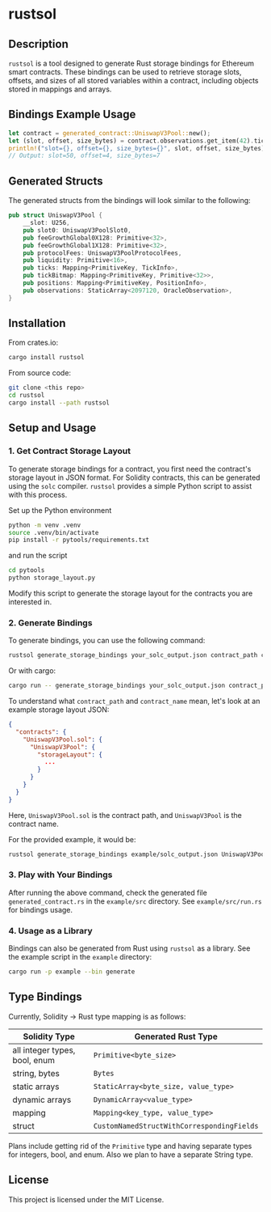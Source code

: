 # rustsol

## Description

`rustsol` is a tool designed to generate Rust storage bindings for Ethereum smart contracts.
These bindings can be used to retrieve storage slots, offsets, and sizes of all stored variables within a contract,
including objects stored in mappings and arrays.

## Bindings Example Usage

```rust
let contract = generated_contract::UniswapV3Pool::new();
let (slot, offset, size_bytes) = contract.observations.get_item(42).tickCumulative.position();
println!("slot={}, offset={}, size_bytes={}", slot, offset, size_bytes);
// Output: slot=50, offset=4, size_bytes=7
```

## Generated Structs

The generated structs from the bindings will look similar to the following:

```rust
pub struct UniswapV3Pool {
    __slot: U256,
    pub slot0: UniswapV3PoolSlot0,
    pub feeGrowthGlobal0X128: Primitive<32>,
    pub feeGrowthGlobal1X128: Primitive<32>,
    pub protocolFees: UniswapV3PoolProtocolFees,
    pub liquidity: Primitive<16>,
    pub ticks: Mapping<PrimitiveKey, TickInfo>,
    pub tickBitmap: Mapping<PrimitiveKey, Primitive<32>>,
    pub positions: Mapping<PrimitiveKey, PositionInfo>,
    pub observations: StaticArray<2097120, OracleObservation>,
}
```

## Installation

From crates.io:

```bash
cargo install rustsol
```

From source code:

```bash
git clone <this repo>
cd rustsol
cargo install --path rustsol
```

## Setup and Usage

### 1. Get Contract Storage Layout

To generate storage bindings for a contract, you first need the contract's storage layout in JSON format.
For Solidity contracts, this can be generated using the `solc` compiler.
`rustsol` provides a simple Python script to assist with this process.

Set up the Python environment
```bash
python -m venv .venv
source .venv/bin/activate
pip install -r pytools/requirements.txt
```

and run the script
```bash
cd pytools
python storage_layout.py
```

Modify this script to generate the storage layout for the contracts you are interested in.

### 2. Generate Bindings

To generate bindings, you can use the following command:

```bash
rustsol generate_storage_bindings your_solc_output.json contract_path contract_name generated_contract.rs
```

Or with cargo:

```bash
cargo run -- generate_storage_bindings your_solc_output.json contract_path contract_name generated_contract.rs
```

To understand what `contract_path` and `contract_name` mean, let's look at an example storage layout JSON:

```json
{
  "contracts": {
    "UniswapV3Pool.sol": {
      "UniswapV3Pool": {
        "storageLayout": {
          ...
        }
      }
    }
  }
}
```

Here, `UniswapV3Pool.sol` is the contract path, and `UniswapV3Pool` is the contract name.

For the provided example, it would be:

```bash
rustsol generate_storage_bindings example/solc_output.json UniswapV3Pool.sol UniswapV3Pool example/src/generated_contract.rs
```

### 3. Play with Your Bindings

After running the above command, check the generated file `generated_contract.rs` in the `example/src` directory.
See `example/src/run.rs` for bindings usage.

### 4. Usage as a Library

Bindings can also be generated from Rust using `rustsol` as a library.
See the example script in the `example` directory:

```bash
cargo run -p example --bin generate
```


## Type Bindings
Currently, Solidity -> Rust type mapping is as follows:

| Solidity Type                 | Generated Rust Type                        |
|-------------------------------|--------------------------------------------|
| all integer types, bool, enum | `Primitive<byte_size>`                     |
| string, bytes                 | `Bytes`                                    |
| static arrays                 | `StaticArray<byte_size, value_type>`       |
| dynamic arrays                | `DynamicArray<value_type>`                 |
| mapping                       | `Mapping<key_type, value_type>`            |
| struct                        | `CustomNamedStructWithCorrespondingFields` |

Plans include getting rid of the `Primitive` type and having separate types for integers, bool, and enum.
Also we plan to have a separate String type.


## License

This project is licensed under the MIT License.

